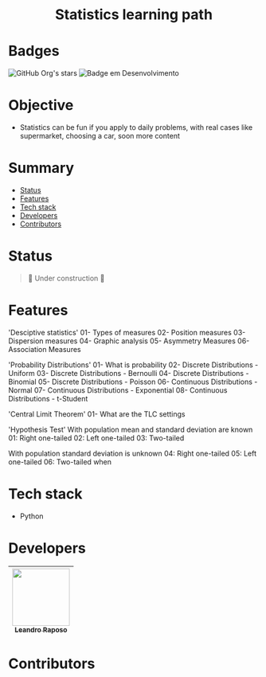 <h1 align="center"> Statistics learning path </h1>

# Badges
![GitHub Org's stars](https://img.shields.io/github/stars/leandro-raposo?style=social)
![Badge em Desenvolvimento](http://img.shields.io/static/v1?label=STATUS&message=WORK%20IN%20PROGRESS&color=GREEN&style=for-the-badge)

# Objective
- Statistics can be fun if you apply to daily problems, with real cases like supermarket, choosing a car, soon more content

# Summary 

* [Status](#status)
* [Features](#features)
* [Tech stack](#tech-stack)
* [Developers](#developers)
* [Contributors](#contributors)

# Status
> :construction: Under construction :construction:

# Features
'Desciptive statistics'
01- Types of measures
02- Position measures
03- Dispersion measures
04- Graphic analysis
05- Asymmetry Measures
06- Association Measures

'Probability Distributions'
01- What is probability
02- Discrete Distributions - Uniform
03- Discrete Distributions - Bernoulli
04- Discrete Distributions - Binomial
05- Discrete Distributions - Poisson
06- Continuous Distributions - Normal
07- Continuous Distributions - Exponential
08- Continuous Distributions - t-Student

'Central Limit Theorem'
01- What are the TLC settings

'Hypothesis Test'
With population mean and standard deviation are known
01: Right one-tailed
02: Left one-tailed
03: Two-tailed

With population standard deviation is unknown
04: Right one-tailed
05: Left one-tailed
06: Two-tailed when

# Tech stack
- Python

# Developers
| [<img src="https://avatars.githubusercontent.com/u/79737458?v=4" width=115><br><sub>Leandro Raposo</sub>](https://github.com/leandro-raposo) |
| :---: |

# Contributors
